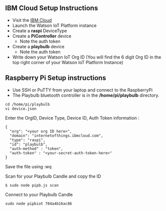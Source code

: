 ## IBM Cloud Setup Instructions

- Visit the [IBM Cloud](https://console.bluemix.net/dashboard/apps/)
- Launch the Watson IoT Platform instance
- Create a **raspi** DeviceType
- Create a **PiController** device
  - Note the auth token
- Create a **playbulb** device
  - Note the auth token
- Write down your Watson IoT Org ID (You will find the 6 digit Org ID in the top right corner of your Watson IoT Platform Instance)


## Raspberry Pi Setup instructions

- Use SSH or PuTTY from your laptop and connect to the RaspberryPi
- The Playbulb bluetooth controller is in the **/home/pi/playbulb** directory.
```
cd /home/pi/playbulb
vi device.json
```
Enter the OrgID, Device Type, Device ID, Auth Token information  :
```
{
  "org": "<your org ID here>",
  "domain": "internetofthings.ibmcloud.com",
  "type": "raspi",
  "id": "playbulb",
  "auth-method" : "token",
  "auth-token" : "<your-secret-auth-token-here>"
}
```
Save the file using :wq

Scan for your Playbulb Candle and copy the ID
```
$ sudo node pipb.js scan
```
Connect to your Playbulb Candle
```
sudo node pipbiot 784a4b16ac86
```
